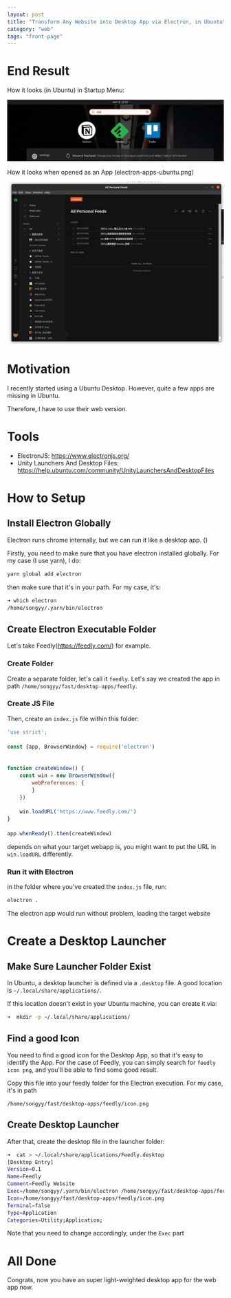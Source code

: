 ```yaml
---
layout: post
title: "Transform Any Website into Desktop App via Electron, in Ubuntu"
category: "web"
tags: "front-page"
---
```


# End Result

How it looks (in Ubuntu) in Startup Menu:

![Electron Apps in Ubuntu](/assets/computer/electron-apps-ubuntu.png)

How it looks when opened as an App (electron-apps-ubuntu.png)

![Electron Feedly App](/assets/computer/electron-feedly-open.png)

# Motivation

I recently started using a Ubuntu Desktop. However, quite a few apps are missing in Ubuntu. 

Therefore, I have to use their web version.

# Tools

- ElectronJS: <https://www.electronjs.org/>
- Unity Launchers And Desktop Files: <https://help.ubuntu.com/community/UnityLaunchersAndDesktopFiles>

# How to Setup

## Install Electron Globally

Electron runs chrome internally, but we can run it like a desktop app. ()

Firstly, you need to make sure that you have electron installed globally. For my case (I use yarn), I do:

```bash
yarn global add electron
```

then make sure that it's in your path. For my case, it's: 

```bash
➜ which electron
/home/songyy/.yarn/bin/electron
```

## Create Electron Executable Folder

Let's take Feedly(<https://feedly.com/>) for example.

### Create Folder

Create a separate folder, let's call it `feedly`. Let's say we created the app in path 
`/home/songyy/fast/desktop-apps/feedly`.

### Create JS File

Then, create an `index.js` file within this folder:

```javascript
'use strict';

const {app, BrowserWindow} = require('electron')


function createWindow() {
    const win = new BrowserWindow({
        webPreferences: {
        }
    })

    win.loadURL('https://www.feedly.com/')
}

app.whenReady().then(createWindow)
```
depends on what your target webapp is, you might want to put the URL in `win.loadURL` differently.

### Run it with Electron

in the folder where you've created the `index.js` file, run:

```bash
electron .
```

The electron app would run without problem, loading the target website

# Create a Desktop Launcher

## Make Sure Launcher Folder Exist

In Ubuntu, a desktop launcher is defined via a `.desktop` file. A good location is `~/.local/share/applications/`.

If this location doesn't exist in your Ubuntu machine, you can create it via:

```bash
➜  mkdir -p ~/.local/share/applications/
```

## Find a good Icon

You need to find a good icon for the Desktop App, so that it's easy to identify the App. For the case of Feedly, you can
simply search for `feedly icon png`, and you'll be able to find some good result.

Copy this file into your feedly folder for the Electron execution. For my case, it's in path 

```
/home/songyy/fast/desktop-apps/feedly/icon.png
```

## Create Desktop Launcher

After that, create the desktop file in the launcher folder:

```bash
➜  cat > ~/.local/share/applications/Feedly.desktop
[Desktop Entry]
Version=0.1
Name=Feedly
Comment=Feedly Website
Exec=/home/songyy/.yarn/bin/electron /home/songyy/fast/desktop-apps/feedly
Icon=/home/songyy/fast/desktop-apps/feedly/icon.png
Terminal=false
Type=Application
Categories=Utility;Application;
```
Note that you need to change accordingly, under the `Exec` part

# All Done

Congrats, now you have an super light-weighted desktop app for the web app now.

